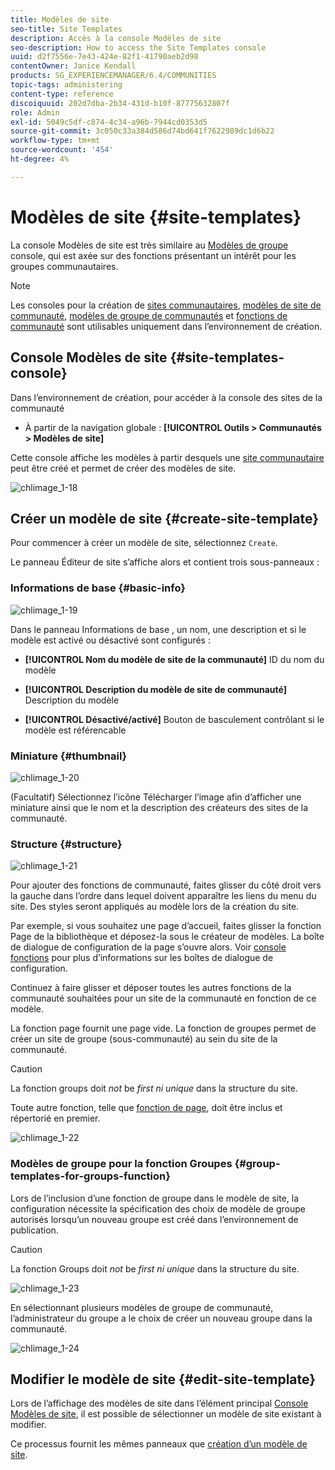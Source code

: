 ```yaml
---
title: Modèles de site
seo-title: Site Templates
description: Accès à la console Modèles de site
seo-description: How to access the Site Templates console
uuid: d2f7556e-7e43-424e-82f1-41790aeb2d98
contentOwner: Janice Kendall
products: SG_EXPERIENCEMANAGER/6.4/COMMUNITIES
topic-tags: administering
content-type: reference
discoiquuid: 202d7dba-2b34-431d-b10f-87775632807f
role: Admin
exl-id: 5049c5df-c874-4c34-a96b-7944cd0353d5
source-git-commit: 3c050c33a384d586d74bd641f7622989dc1d6b22
workflow-type: tm+mt
source-wordcount: '454'
ht-degree: 4%

---
```


# Modèles de site {#site-templates}

La console Modèles de site est très similaire au [Modèles de groupe](tools-groups.md) console, qui est axée sur des fonctions présentant un intérêt pour les groupes communautaires.

>[!NOTE]
>
>Les consoles pour la création de [sites communautaires](sites-console.md), [modèles de site de communauté](sites.md), [modèles de groupe de communautés](tools-groups.md) et [fonctions de communauté](functions.md) sont utilisables uniquement dans l’environnement de création.

## Console Modèles de site {#site-templates-console}

Dans l’environnement de création, pour accéder à la console des sites de la communauté

* À partir de la navigation globale : **[!UICONTROL Outils > Communautés > Modèles de site]**

Cette console affiche les modèles à partir desquels une [site communautaire](sites-console.md) peut être créé et permet de créer des modèles de site.

![chlimage_1-18](assets/chlimage_1-18.png)

## Créer un modèle de site {#create-site-template}

Pour commencer à créer un modèle de site, sélectionnez `Create`.

Le panneau Éditeur de site s’affiche alors et contient trois sous-panneaux :

### Informations de base {#basic-info}

![chlimage_1-19](assets/chlimage_1-19.png)

Dans le panneau Informations de base , un nom, une description et si le modèle est activé ou désactivé sont configurés :

* **[!UICONTROL Nom du modèle de site de la communauté]**
ID du nom du modèle

* **[!UICONTROL Description du modèle de site de communauté]**
Description du modèle

* **[!UICONTROL Désactivé/activé]**
Bouton de basculement contrôlant si le modèle est référencable

### Miniature {#thumbnail}

![chlimage_1-20](assets/chlimage_1-20.png)

(Facultatif) Sélectionnez l’icône Télécharger l’image afin d’afficher une miniature ainsi que le nom et la description des créateurs des sites de la communauté.

### Structure {#structure}

![chlimage_1-21](assets/chlimage_1-21.png)

Pour ajouter des fonctions de communauté, faites glisser du côté droit vers la gauche dans l’ordre dans lequel doivent apparaître les liens du menu du site. Des styles seront appliqués au modèle lors de la création du site.

Par exemple, si vous souhaitez une page d’accueil, faites glisser la fonction Page de la bibliothèque et déposez-la sous le créateur de modèles. La boîte de dialogue de configuration de la page s’ouvre alors. Voir [console fonctions](functions.md) pour plus d’informations sur les boîtes de dialogue de configuration.

Continuez à faire glisser et déposer toutes les autres fonctions de la communauté souhaitées pour un site de la communauté en fonction de ce modèle.

La fonction page fournit une page vide. La fonction de groupes permet de créer un site de groupe (sous-communauté) au sein du site de la communauté.

>[!CAUTION]
>
>La fonction groups doit *not* be *first ni unique* dans la structure du site.
>
>Toute autre fonction, telle que [fonction de page](functions.md#page-function), doit être inclus et répertorié en premier.

![chlimage_1-22](assets/chlimage_1-22.png)

### Modèles de groupe pour la fonction Groupes {#group-templates-for-groups-function}

Lors de l’inclusion d’une fonction de groupe dans le modèle de site, la configuration nécessite la spécification des choix de modèle de groupe autorisés lorsqu’un nouveau groupe est créé dans l’environnement de publication.

>[!CAUTION]
>
>La fonction Groups doit *not* be *first ni unique* dans la structure du site.

![chlimage_1-23](assets/chlimage_1-23.png)

En sélectionnant plusieurs modèles de groupe de communauté, l’administrateur du groupe a le choix de créer un nouveau groupe dans la communauté.

![chlimage_1-24](assets/chlimage_1-24.png)

## Modifier le modèle de site {#edit-site-template}

Lors de l’affichage des modèles de site dans l’élément principal [Console Modèles de site](#site-templates-console), il est possible de sélectionner un modèle de site existant à modifier.

Ce processus fournit les mêmes panneaux que [création d’un modèle de site](#create-site-template).
